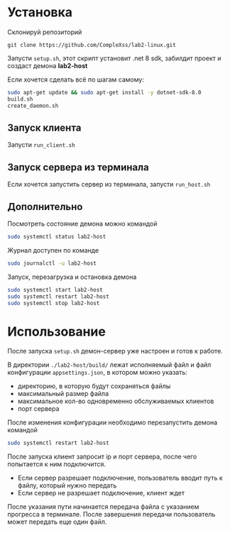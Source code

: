 

# Установка
Склонируй репозиторий
```
git clone https://github.com/CompleXss/lab2-linux.git
```

Запусти ``setup.sh``, этот скрипт установит .net 8 sdk, забилдит проект и создаст демона **lab2-host**

Если хочется сделать всё по шагам самому:
```bash
sudo apt-get update && sudo apt-get install -y dotnet-sdk-8.0
build.sh
create_daemon.sh
```


## Запуск клиента
Запусти ``run_client.sh``

## Запуск сервера из терминала
Если хочется запустить сервер из терминала, запусти ``run_host.sh``


## Дополнительно
Посмотреть состояние демона можно командой
```bash
sudo systemctl status lab2-host
```

Журнал доступен по команде
```bash
sudo journalctl -u lab2-host
```

Запуск, перезагрузка и остановка демона
```bash
sudo systemctl start lab2-host
sudo systemctl restart lab2-host
sudo systemctl stop lab2-host
```

# Использование
После запуска ``setup.sh`` демон-сервер уже настроен и готов к работе.

В директории ``./lab2-host/build/`` лежат исполняемый файл и файл конфигурации ``appsettings.json``, в котором можно указать:
- директорию, в которую будут сохраняться файлы
- максимальный размер файла
- максимальное кол-во одновременно обслуживаемых клиентов 
- порт сервера

После изменения конфигурации необходимо перезапустить демона командой
```bash
sudo systemctl restart lab2-host
```

После запуска клиент запросит ip и порт сервера, после чего попытается к ним подключится.
- Если сервер разрешает подключение, пользователь вводит путь к файлу, который нужно передать
- Если сервер не разрешает подключение, клиент ждет

После указания пути начинается передача файла с указанием прогресса в терминале.
После завершения передачи пользователь может передать еще один файл.

